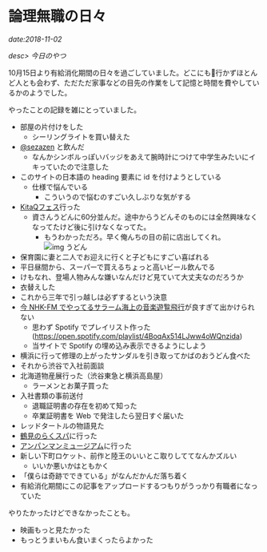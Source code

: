 # 論理無職の日々

*date:2018-11-02*

*desc> 今日のやつ*

10月15日より有給消化期間の日々を過ごしていました。どこにも行かずほとんど人とも会わず、ただただ家事などの目先の作業をして記憶と時間を費やしているかのようでした。

やったことの記録を雑にとっていました。

- 部屋の片付けをした
  - シーリングライトを買い替えた
- [@sezazen](https://twitter.com/sezazen) と飲んだ
  - なんかシンボルっぽいバッジをあえて腕時計につけて中学生みたいにイキっていたので注意した
- このサイトの日本語の heading 要素に id を付けようとしている
  - 仕様で悩んでいる
    - こういうので悩むのすごい久しぶりな気がする
- [KitaQフェス](http://kitakyufes.jp/)行った
  - 資さんうどんに60分並んだ。途中からうどんそのものには全然興味なくなってたけど後に引けなくなってた。
    - もうわかっただろ。早く俺んちの目の前に店出してくれ。
  ![img うどん](/static/img/posts/20181022.jpg=780x1387)
- 保育園に妻と二人でお迎えに行くと子どもにすごい喜ばれる
- 平日昼間から、スーパーで買えるちょっと高いビール飲んでる
- けもなれ、登場人物みんな嫌いなんだけど見ていて大丈夫なのだろうか
- 衣替えした
- これから三年で引っ越しは必ずするという決意
- [今 NHK-FM でやってるサラーム海上の音楽遊覧飛行](http://www4.nhk.or.jp/yuran/x/2018-10-25/07/68577/4809372/)が良すぎて出かけられない
  - 思わず Spotify でプレイリスト作った (https://open.spotify.com/playlist/4BoqAx514LJww4oWQnzida)
  - 当サイトで Spotify の埋め込み表示できるようにしよう
- 横浜に行って修理の上がったサンダルを引き取ってかばのおうどん食べた
- それから渋谷で入社前面談
- 北海道物産展行った（渋谷東急と横浜高島屋）
  - ラーメンとお菓子買った
- 入社書類の事前送付
  - 退職証明書の存在を初めて知った
  - 卒業証明書を Web で発注したら翌日すぐ届いた
- レッドタートルの物語見た
- [鶴見のらくスパ](http://rakuspa.com/tsurumi/)に行った
- [アンパンマンミュージアム](http://www.yokohama-anpanman.jp/)に行った
- 新しい下町ロケット、前作と陸王のいいとこ取りしててなんかズルい
  - いいか悪いかはともかく
- 「僕らは奇跡でできている」がなんだかんだ落ち着く
- 有給消化期間にこの記事をアップロードするつもりがうっかり有職者になっていた

やりたかったけどできなかったことも。

- 映画もっと見たかった
- もっとうまいもん食いまくったらよかった